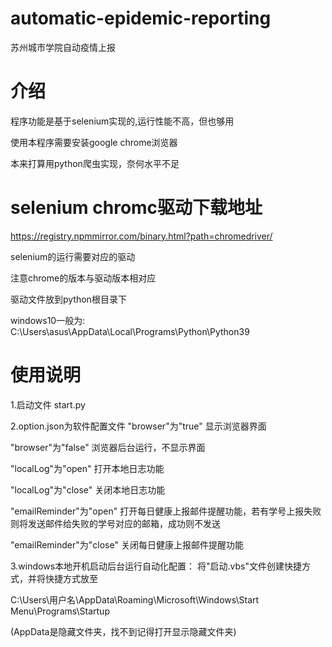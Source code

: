 # automatic-epidemic-reporting
苏州城市学院自动疫情上报

# 介绍
  程序功能是基于selenium实现的,运行性能不高，但也够用

  使用本程序需要安装google chrome浏览器

  本来打算用python爬虫实现，奈何水平不足

# selenium chromc驱动下载地址
  https://registry.npmmirror.com/binary.html?path=chromedriver/

  selenium的运行需要对应的驱动

  注意chrome的版本与驱动版本相对应

  驱动文件放到python根目录下

  windows10一般为: C:\Users\asus\AppData\Local\Programs\Python\Python39

# 使用说明
1.启动文件 start.py 

2.option.json为软件配置文件
  "browser"为"true" 显示浏览器界面
  
  "browser"为"false"  浏览器后台运行，不显示界面
  
  
  "localLog"为"open" 打开本地日志功能
  
  "localLog"为"close" 关闭本地日志功能
  
  
  "emailReminder"为"open" 打开每日健康上报邮件提醒功能，若有学号上报失败则将发送邮件给失败的学号对应的邮箱，成功则不发送
  
  "emailReminder"为"close" 关闭每日健康上报邮件提醒功能
  
3.windows本地开机启动后台运行自动化配置：
  将"启动.vbs"文件创建快捷方式，并将快捷方式放至
  
  C:\Users\用户名\AppData\Roaming\Microsoft\Windows\Start Menu\Programs\Startup
  
  (AppData是隐藏文件夹，找不到记得打开显示隐藏文件夹)
